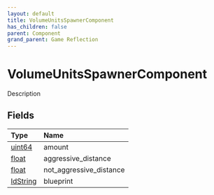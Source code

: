 ```yaml
---
layout: default
title: VolumeUnitsSpawnerComponent
has_children: false
parent: Component
grand_parent: Game Reflection
---
```

# VolumeUnitsSpawnerComponent
Description 

## Fields

| Type | Name |
|:----------|:--------------|
| [uint64](/riftbreaker-wiki/docs/game-reflection/components/uint64/) | amount |
| [float](/riftbreaker-wiki/docs/game-reflection/components/float/) | aggressive_distance |
| [float](/riftbreaker-wiki/docs/game-reflection/components/float/) | not_aggressive_distance |
| [IdString](/riftbreaker-wiki/docs/game-reflection/components/id_string/) | blueprint |

